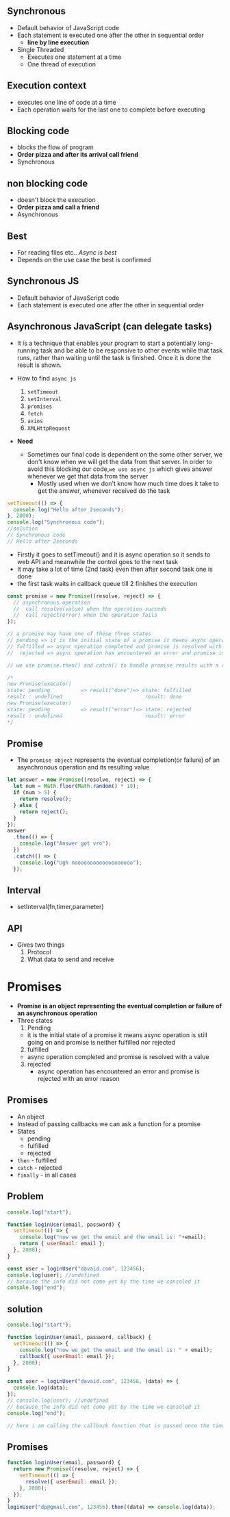 
## Synchronous

- Default behavior of JavaScript code
- Each statement is executed one after the other in sequential order
  - **line by line execution**
- Single Threaded
  - Executes one statement at a time
  - One thread of execution

## Execution context

- executes one line of code at a time
- Each operation waits for the last one to complete before executing

## Blocking code

- blocks the flow of program
- **Order pizza and after its arrival call friend**
- Synchronous

## non blocking code

- doesn't block the execution
- **Order pizza and call a friend**
- Asynchronous

## Best

- For reading files etc.. _Async is best_
- Depends on the use case the best is confirmed

## Synchronous JS

- Default behavior of JavaScript code
- Each statement is executed one after the other in sequential order

## Asynchronous JavaScript (can delegate tasks)

- It is a technique that enables your program to start a potentially long-running task and be able to be responsive to other events while that task runs, rather than waiting until the task is finished. Once it is done the result is shown.
- How to find `async js`

  1.  `setTimeout`
  2.  `setInterval`
  3.  `promises`
  4.  `fetch`
  5.  `axios`
  6.  `XMLHttpRequest`

- **Need**
  - Sometimes our final code is dependent on the some other server, we don't know when we will get the data from that server. In order to avoid this blocking our code,`we use async js` which gives answer whenever we get that data from the server
    - Mostly used when we don't know how much time does it take to get the answer, whenever received do the task

```js
setTimeout(() => {
  console.log("Hello after 2seconds");
}, 2000);
console.log("Synchronous code");
//solution
// Synchronous code
// Hello after 2seconds
```

- Firstly it goes to setTimeout() and it is async operation so it sends to web API and meanwhile the control goes to the next task
- It may take a lot of time (2nd task) even then after second task one is done
- the first task waits in callback queue till 2 finishes the execution

```js
const promise = new Promise((resolve, reject) => {
  // asynchronous operation
  //  call resolve(value) when the operation succeds
  //  call reject(error) when the operation fails
});

// a promise may have one of these three states
// pending => it is the initial state of a promise it means async operation is still going on and promise is neither fulfilled nor rejected
// fulfilled => async operation completed and promise is resolved with a value
//  rejected => async operation has encountered an error and promise is rejected with an error reason

// we use promise.then() and catch() to handle promise results with a callback in them and .finally() is always executed no matter resolved or rejected

/*
new Promise(executor)
state: pending          => result("done")=> state: fulfilled
result : undefined                           result: done
new Promise(executor)
state: pending          => result("error")=> state: rejected
result : undefined                           result: error
*/
```

## Promise

- The `promise object` represents the eventual completion(or failure) of an asynchronous operation and its resulting value

```js
let answer = new Promise((resolve, reject) => {
  let num = Math.floor(Math.random() * 10);
  if (num > 5) {
    return resolve();
  } else {
    return reject();
  }
});
answer
  .then(() => {
    console.log("Answer got vro");
  })
  .catch(() => {
    console.log("Ugh nooooooooooooooooooo");
  });
```

## Interval

- setInterval(fn,timer,parameter)

## API

- Gives two things
  1. Protocol
  2. What data to send and receive

# Promises

- **Promise is an object representing the eventual completion or failure of an asynchronous operation**
- Three states
  1. Pending
  - it is the initial state of a promise it means async operation is still going on and promise is neither fulfilled nor rejected
  2. fulfilled
  - async operation completed and promise is resolved with a value
  3. rejected
     - async operation has encountered an error and promise is rejected with an error reason

## Promises
- An object 
- Instead of passing callbacks we can ask a function for a promise
- States
  - pending
  - fulfilled
  - rejected
- `then` - fulfilled
- `catch` - rejected
- `finally` - in all cases


## Problem
```js
console.log("start");

function loginUser(email, password) {
  setTimeout(() => {
    console.log("now we get the email and the email is: "+email);
    return { userEmail: email };
  }, 2000);
}

const user = loginUser("davaid.com", 123456);
console.log(user); //undefined
// because the info did not come yet by the time we consoled it
console.log("end");
```

## solution
```js
console.log("start");

function loginUser(email, password, callback) {
  setTimeout(() => {
    console.log("now we get the email and the email is: " + email);
    callback({ userEmail: email });
  }, 2000);
}

const user = loginUser("davaid.com", 123456, (data) => {
  console.log(data);
});
// console.log(user); //undefined
// because the info did not come yet by the time we consoled it
console.log("end");

// here i am calling the callback function that is passed once the timer expires
```

## Promises
```js
function loginUser(email, password) {
  return new Promise((resolve, reject) => {
    setTimeout(() => {
      resolve({ userEmail: email });
    }, 2000);
  });
}
loginUser("dp@gmail.com", 123456).then((data) => console.log(data));
```





